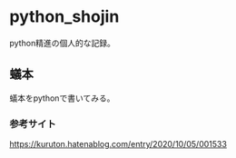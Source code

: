 # python_shojin
python精進の個人的な記録。

## 蟻本
蟻本をpythonで書いてみる。

### 参考サイト
https://kuruton.hatenablog.com/entry/2020/10/05/001533
